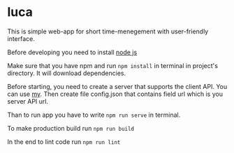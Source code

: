 # luca

This is simple web-app for short time-menegement with user-friendly interface.

Before developing you need to install [node js](https://nodejs.org/en/)

Make sure that you have npm and run `npm install` in terminal in project's directory.
It will download dependencies.

Before starting, you need to create a server that supports the client API. You can use [my](https://github.com/mxzpytlk/luca-server).
Then create file config.json that contains field url which is you server API url.


Than to run app you have to write `npm run serve` in terminal.


To make production build run `npm run build`

In the end to lint code run `npm run lint`
